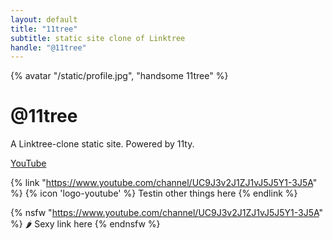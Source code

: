 ```yaml
---
layout: default
title: "11tree"
subtitle: static site clone of Linktree
handle: "@11tree"
--- 
```


{% avatar "/static/profile.jpg", "handsome 11tree" %}

# @11tree

A Linktree-clone static site. Powered by&nbsp;11ty. 

[YouTube](https://www.youtube.com/channel/UC9J3v2J1ZJ1vJ5J5Y1-3J5A)

{% link "https://www.youtube.com/channel/UC9J3v2J1ZJ1vJ5J5Y1-3J5A" %}
  {% icon 'logo-youtube' %}
  Testin other things here
{% endlink %}

{% nsfw "https://www.youtube.com/channel/UC9J3v2J1ZJ1vJ5J5Y1-3J5A" %}
  <span class="text-3xl">🌶️</span>
  Sexy link here
{% endnsfw %}